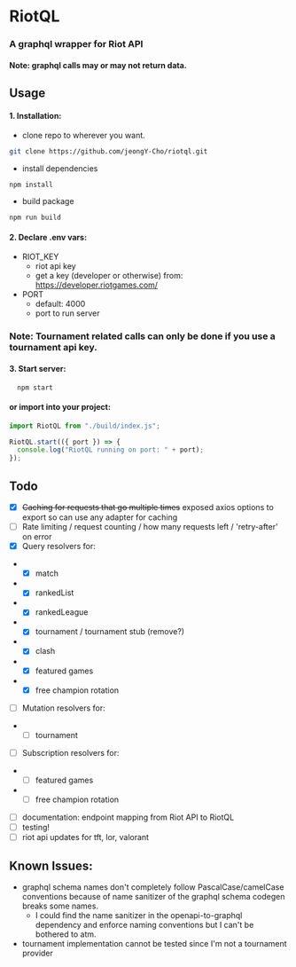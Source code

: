 # RiotQL

### A graphql wrapper for Riot API


#### Note: graphql calls may or may not return data.

## Usage

#### 1. Installation:

- clone repo to wherever you want.

```bash
git clone https://github.com/jeongY-Cho/riotql.git
```

- install dependencies

```
npm install
```

- build package

```
npm run build
```

#### 2. Declare .env vars:

- RIOT_KEY
  - riot api key
  - get a key (developer or otherwise) from: https://developer.riotgames.com/
- PORT
  - default: 4000
  - port to run server

### Note: Tournament related calls can only be done if you use a tournament api key.

#### 3. Start server:

```
  npm start
```

#### or import into your project:

```typescript
import RiotQL from "./build/index.js";

RiotQL.start(({ port }) => {
  console.log("RiotQL running on port: " + port);
});
```

## Todo

- [x] ~~Caching for requests that go multiple times~~ exposed axios options to export so can use any adapter for caching
- [ ] Rate limiting / request counting / how many requests left / 'retry-after' on error
- [x] Query resolvers for:
- - [x] match
- - [x] rankedList
- - [x] rankedLeague
- - [x] tournament / tournament stub (remove?)
- - [x] clash
- - [x] featured games
- - [x] free champion rotation
- [ ] Mutation resolvers for:
- - [ ] tournament
- [ ] Subscription resolvers for:
- - [ ] featured games
- - [ ] free champion rotation
- [ ] documentation: endpoint mapping from Riot API to RiotQL
- [ ] testing!
- [ ] riot api updates for tft, lor, valorant

## Known Issues:

- graphql schema names don't completely follow PascalCase/camelCase conventions because of name sanitizer of the graphql schema codegen breaks some names.
  - I could find the name sanitizer in the openapi-to-graphql dependency and enforce naming conventions but I can't be bothered to atm.
- tournament implementation cannot be tested since I'm not a tournament provider

